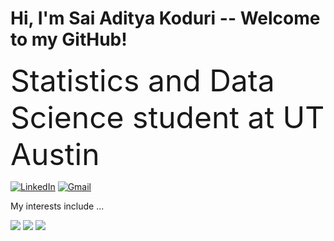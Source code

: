 # Hi, I'm Sai Aditya Koduri -- Welcome to my GitHub!

<font size="10">Statistics and Data Science student at UT Austin</font>



[![LinkedIn](https://img.shields.io/badge/LinkedIn-0077B5?style=for-the-badge&logo=linkedin&logoColor=white)](https://www.linkedin.com/in/saiadityakoduri/)
[![Gmail](https://img.shields.io/badge/Gmail-D14836?style=for-the-badge&logo=gmail&logoColor=white)](mailto:saiaditya.koduri@utexas.edu)


My interests include ...


<img src="https://github-readme-stats.vercel.app/api?username=saikoduri7&show_icons=true&theme=tokyonight&count_private=true&custom_title=Sai%20Aditya%27s%20GitHub%20Stats&hide_rank=true" />
<img src="https://github-readme-streak-stats.herokuapp.com/?user=saikoduri7&theme=tokyonight" />
<img src="https://github-profile-trophy.vercel.app/?username=saikoduri7&theme=tokyonight&column=3&title=Languages" />


